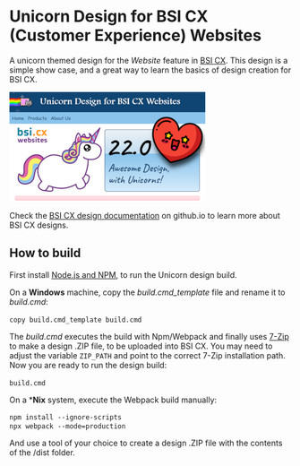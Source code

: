 # Unicorn Design for BSI CX (Customer Experience) Websites
A unicorn themed design for the *Website* feature in [BSI CX](https://www.bsi-software.com/en/cx). This design is a simple show case, and a great way to learn the basics of design creation for BSI CX.

![Preview image](design-preview.png?raw=true)

Check the [BSI CX design documentation](https://bsi-software.github.io/bsi-cx-docs/) on github.io to learn more about BSI CX designs.

## How to build
First install [Node.js and NPM](https://nodejs.org/en/download/), to run the Unicorn design build.

On a **Windows** machine, copy the _build.cmd_template_ file and rename it to _build.cmd_:

  `copy build.cmd_template build.cmd`

The _build.cmd_ executes the build with Npm/Webpack and finally uses [7-Zip](https://www.7-zip.org/) to make a design .ZIP file, to be uploaded into BSI CX. You may need to adjust the variable `ZIP_PATH` and point to the correct 7-Zip installation path. Now you are ready to run the design build:

  `build.cmd`

On a ***Nix** system, execute the Webpack build manually:

```
npm install --ignore-scripts
npx webpack --mode=production
```

And use a tool of your choice to create a design .ZIP file with the contents of the /dist folder.